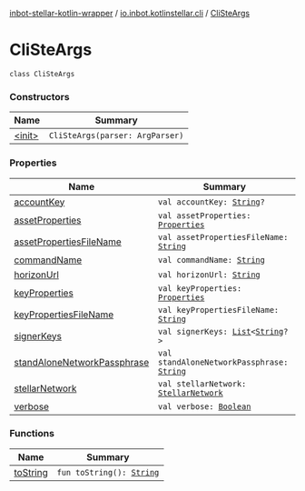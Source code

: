 [inbot-stellar-kotlin-wrapper](../../index.md) / [io.inbot.kotlinstellar.cli](../index.md) / [CliSteArgs](./index.md)

# CliSteArgs

`class CliSteArgs`

### Constructors

| Name | Summary |
|---|---|
| [&lt;init&gt;](-init-.md) | `CliSteArgs(parser: ArgParser)` |

### Properties

| Name | Summary |
|---|---|
| [accountKey](account-key.md) | `val accountKey: `[`String`](https://kotlinlang.org/api/latest/jvm/stdlib/kotlin/-string/index.html)`?` |
| [assetProperties](asset-properties.md) | `val assetProperties: `[`Properties`](https://docs.oracle.com/javase/8/docs/api/java/util/Properties.html) |
| [assetPropertiesFileName](asset-properties-file-name.md) | `val assetPropertiesFileName: `[`String`](https://kotlinlang.org/api/latest/jvm/stdlib/kotlin/-string/index.html) |
| [commandName](command-name.md) | `val commandName: `[`String`](https://kotlinlang.org/api/latest/jvm/stdlib/kotlin/-string/index.html) |
| [horizonUrl](horizon-url.md) | `val horizonUrl: `[`String`](https://kotlinlang.org/api/latest/jvm/stdlib/kotlin/-string/index.html) |
| [keyProperties](key-properties.md) | `val keyProperties: `[`Properties`](https://docs.oracle.com/javase/8/docs/api/java/util/Properties.html) |
| [keyPropertiesFileName](key-properties-file-name.md) | `val keyPropertiesFileName: `[`String`](https://kotlinlang.org/api/latest/jvm/stdlib/kotlin/-string/index.html) |
| [signerKeys](signer-keys.md) | `val signerKeys: `[`List`](https://kotlinlang.org/api/latest/jvm/stdlib/kotlin.collections/-list/index.html)`<`[`String`](https://kotlinlang.org/api/latest/jvm/stdlib/kotlin/-string/index.html)`?>` |
| [standAloneNetworkPassphrase](stand-alone-network-passphrase.md) | `val standAloneNetworkPassphrase: `[`String`](https://kotlinlang.org/api/latest/jvm/stdlib/kotlin/-string/index.html) |
| [stellarNetwork](stellar-network.md) | `val stellarNetwork: `[`StellarNetwork`](../../io.inbot.kotlinstellar/-stellar-network/index.md) |
| [verbose](verbose.md) | `val verbose: `[`Boolean`](https://kotlinlang.org/api/latest/jvm/stdlib/kotlin/-boolean/index.html) |

### Functions

| Name | Summary |
|---|---|
| [toString](to-string.md) | `fun toString(): `[`String`](https://kotlinlang.org/api/latest/jvm/stdlib/kotlin/-string/index.html) |
